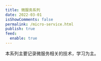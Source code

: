 ```yaml
---
title: 微服务系列
date: 2022-03-01
isShowComments: false
permalink: /micro-service.html
publish: true
feed:
  enable: true
---
```

本系列主要记录微服务相关的技术，学习为主。
